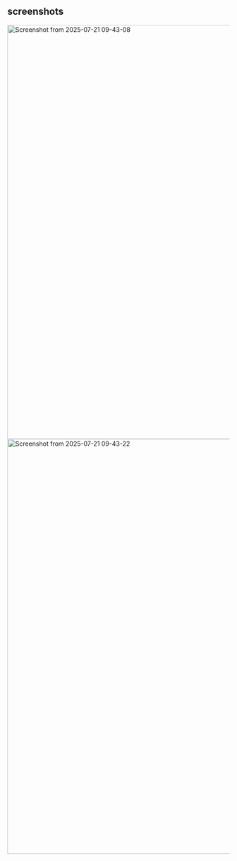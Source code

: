 ## screenshots
<img width="1907" height="938" alt="Screenshot from 2025-07-21 09-43-08" src="https://github.com/user-attachments/assets/9b3673fd-d757-4af3-9fdd-fdb75d909af9" />
<img width="1912" height="940" alt="Screenshot from 2025-07-21 09-43-22" src="https://github.com/user-attachments/assets/67e033c2-42b2-44ba-9799-b6f6f049e872" />
